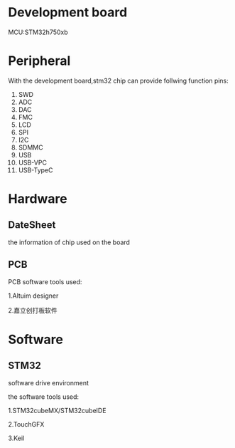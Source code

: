 # Development board

MCU:STM32h750xb

# Peripheral

With the development board,stm32 chip can provide follwing function pins:

1. SWD
2. ADC
3. DAC
4. FMC
5. LCD
6. SPI
7. I2C
8. SDMMC
9. USB
10. USB-VPC
11. USB-TypeC

# Hardware

## DateSheet

the information of chip used on the board

## PCB

PCB software tools used:

1.Altuim designer

2.嘉立创打板软件

# Software

## STM32

software drive environment

the software tools used:

1.STM32cubeMX/STM32cubeIDE

2.TouchGFX

3.Keil
